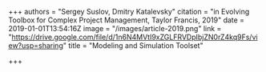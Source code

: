 +++
authors = "Sergey Suslov, Dmitry Katalevsky"
citation = "in Evolving Toolbox for Complex Project Management, Taylor Francis, 2019"
date = 2019-01-01T13:54:16Z
image = "/images/article-2019.png"
link = "https://drive.google.com/file/d/1n6N4MVtI9xZGLFRVDpIbjZN0rZ4kq9Fs/view?usp=sharing"
title = "Modeling and Simulation Toolset"

+++
